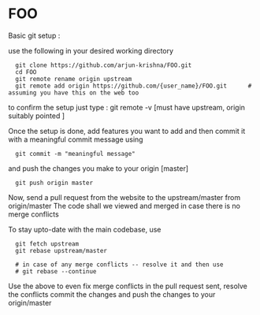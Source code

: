 # FOO

Basic git setup :

use the following in your desired working directory
```
  git clone https://github.com/arjun-krishna/FOO.git
  cd FOO
  git remote rename origin upstream
  git remote add origin https://github.com/{user_name}/FOO.git      # assuming you have this on the web too
```

to confirm the setup just type : git remote -v  [must have upstream, origin suitably pointed ]

Once the setup is done, add features you want to add and then commit it with a meaningful commit message using
```
  git commit -m "meaningful message"
```
and push the changes you make to your origin [master]
```
  git push origin master
```

Now, send a pull request from the website to the upstream/master from origin/master
The code shall we viewed and merged in case there is no merge conflicts

To stay upto-date with the main codebase, use
```
  git fetch upstream
  git rebase upstream/master
  
  # in case of any merge conflicts -- resolve it and then use
  # git rebase --continue

```
Use the above to even fix merge conflicts in the pull request sent, resolve the conflicts commit the changes and push 
the changes to your origin/master
  
